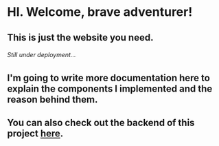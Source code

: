 # HI. Welcome, brave adventurer!
## This is just the website you need.
###### Still under deployment...

## I'm going to write more documentation here to explain the components I implemented and the reason behind them.

## You can also check out the backend of this project [here](https://github.com/HnarimanH/adventure-shop).
